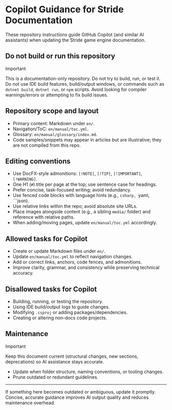 # Copilot Guidance for Stride Documentation

These repository instructions guide GitHub Copilot (and similar AI assistants) when updating the Stride game engine documentation.

## Do not build or run this repository
> [!IMPORTANT]
> This is a documentation-only repository. Do not try to build, run, or test it. Do not use IDE build features, build/output windows, or commands such as `dotnet build`, `dotnet run`, or `npm` scripts. Avoid looking for compiler warnings/errors or attempting to fix build issues.

## Repository scope and layout
- Primary content: Markdown under `en/`.
- Navigation/ToC: `en/manual/toc.yml`.
- Glossary: `en/manual/glossary/index.md`.
- Code samples/snippets may appear in articles but are illustrative; they are not compiled from this repo.

## Editing conventions
- Use DocFX-style admonitions: `[!NOTE]`, `[!TIP]`, `[!IMPORTANT]`, `[!WARNING]`.
- One H1 (`#`) title per page at the top; use sentence case for headings.
- Prefer concise, task-focused writing; avoid redundancy.
- Use fenced code blocks with language hints (e.g., ```csharp, ```yaml, ```json).
- Use relative links within the repo; avoid absolute site URLs.
- Place images alongside content (e.g., a sibling `media/` folder) and reference with relative paths.
- When adding/moving pages, update `en/manual/toc.yml` accordingly.

## Allowed tasks for Copilot
- Create or update Markdown files under `en/`.
- Update `en/manual/toc.yml` to reflect navigation changes.
- Add or correct links, anchors, code fences, and admonitions.
- Improve clarity, grammar, and consistency while preserving technical accuracy.

## Disallowed tasks for Copilot
- Building, running, or testing the repository.
- Using IDE build/output logs to guide changes.
- Modifying `.csproj` or adding packages/dependencies.
- Creating or altering non-docs code projects.

## Maintenance
> [!IMPORTANT]
> Keep this document current (structural changes, new sections, deprecations) so AI assistance stays accurate.

- Update when folder structure, naming conventions, or tooling changes.
- Prune outdated or redundant guidelines.

---
If something here becomes outdated or ambiguous, update it promptly. Concise, accurate guidance improves AI output quality and reduces maintenance overhead.